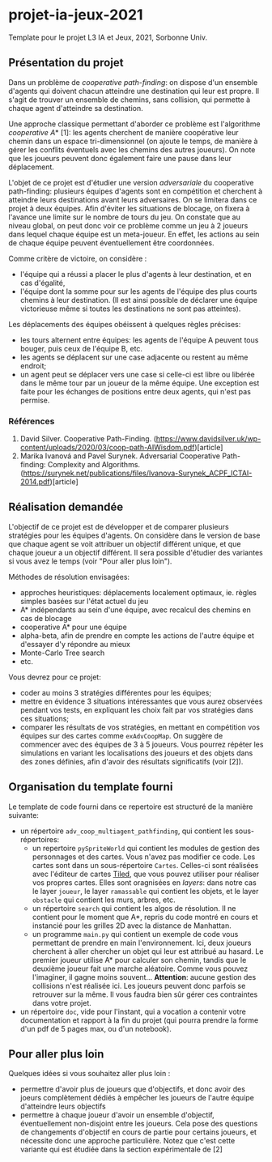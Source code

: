 # projet-ia-jeux-2021
Template pour le projet L3 IA et Jeux, 2021, Sorbonne Univ.

## Présentation du projet

Dans un problème de *cooperative path-finding*: on dispose d'un ensemble d'agents qui doivent chacun atteindre une destination qui leur est propre. Il s'agit de trouver un ensemble de chemins, sans collision, qui permette à chaque agent d'atteindre sa destination.

Une approche classique permettant d'aborder ce problème est l'algorithme *cooperative A** [1]: les agents cherchent de manière coopérative leur chemin dans un espace tri-dimensionnel (on ajoute le temps, de manière à gérer les conflits éventuels avec les chemins des autres joueurs). On note que les joueurs peuvent donc également faire une pause dans leur déplacement.


L'objet de ce projet est d'étudier une version *adversariale* du cooperative path-finding: plusieurs équipes d'agents sont en compétition et cherchent à atteindre leurs destinations avant leurs adversaires. On se limitera dans ce projet à deux équipes.
Afin d'éviter les situations de blocage, on fixera à l'avance une limite sur le nombre de tours du jeu.
On constate que au niveau global, on peut donc voir ce problème comme un jeu à 2 joueurs dans lequel chaque équipe est un meta-joueur. En effet, les actions au sein de chaque équipe peuvent éventuellement être coordonnées.  

Comme critère de victoire, on considère :
* l'équipe qui a réussi a placer le plus d'agents à leur destination, et en cas d'égalité,
* l'équipe dont la somme pour sur les agents de l'équipe des plus courts chemins à leur destination. (Il est ainsi possible de déclarer une équipe victorieuse même si toutes les destinations ne sont pas atteintes).


Les déplacements des équipes obéissent à quelques règles précises:
* les tours alternent entre équipes: les agents de l'équipe A peuvent tous bouger, puis ceux de l'équipe B, etc.
* les agents se déplacent sur une case adjacente ou restent au même endroit;
* un agent peut se déplacer vers une case si celle-ci est libre ou libérée dans le même tour par un joueur de la même équipe. Une exception est faite pour les échanges de positions entre deux agents, qui n'est pas permise.



### Références
1. David Silver. Cooperative Path-Finding. (https://www.davidsilver.uk/wp-content/uploads/2020/03/coop-path-AIWisdom.pdf)[article]
2. Marika Ivanová and Pavel Surynek. Adversarial Cooperative Path-finding: Complexity and Algorithms. (https://surynek.net/publications/files/Ivanova-Surynek_ACPF_ICTAI-2014.pdf)[article]    



## Réalisation demandée

L'objectif de ce projet est de développer et de comparer plusieurs stratégies pour les équipes d'agents.
On considère dans le version de base que chaque agent se voit attribuer un objectif différent unique, et que chaque joueur a un objectif différent. Il sera possible d'étudier des variantes si vous avez le temps (voir "Pour aller plus loin").  

Méthodes de résolution envisagées:

* approches heuristiques: déplacements localement optimaux, ie. règles simples basées sur l'état actuel du jeu
* A* indépendants au sein d'une équipe, avec recalcul des chemins en cas de blocage
* cooperative A* pour une équipe
* alpha-beta, afin de prendre en compte les actions de l'autre équipe et d'essayer d'y répondre au mieux
* Monte-Carlo Tree search
* etc.

Vous devrez pour ce projet:
* coder au moins 3 stratégies différentes pour les équipes;
* mettre en évidence 3 situations intéressantes que vous aurez observées pendant vos tests, en expliquant les choix fait par vos stratégies dans ces situations;
* comparer les résultats de vos stratégies, en mettant en compétition vos équipes sur des cartes comme `exAdvCoopMap`. On suggère de commencer avec des équipes de 3 à 5 joueurs. Vous pourrez répéter les simulations en variant les localisations des joueurs et des objets dans des zones définies, afin d'avoir des résultats significatifs (voir [2]).



## Organisation du template fourni

Le template de code fourni dans ce repertoire est structuré de la manière suivante:
* un répertoire `adv_coop_multiagent_pathfinding`, qui contient les sous-répertoires:
  * un repertoire `pySpriteWorld` qui contient les modules de gestion des personnages et des cartes. Vous n'avez pas modifier ce code.
Les cartes sont dans un sous-répertoire `Cartes`. Celles-ci sont réalisées avec l'éditeur de cartes [Tiled](https://www.mapeditor.org/), que vous pouvez utiliser pour réaliser vos propres cartes. Elles sont oragnisées en *layers*: dans notre cas le layer `joueur`, le layer `ramassable` qui contient les objets, et le layer `obstacle` qui contient les murs, arbres, etc.
  * un répertoire `search` qui contient les algos de résolution. Il ne contient pour le moment que A*, repris du code montré en cours et instancié pour les grilles 2D avec la distance de Manhattan.
  * un programme `main.py` qui contient un exemple de code vous permettant de prendre en main l'environnement. Ici, deux joueurs cherchent à aller chercher un objet qui leur est attribué au hasard. Le premier joueur utilise A* pour calculer son chemin, tandis que le deuxième joueur fait une marche aléatoire. Comme vous pouvez l'imaginer, il gagne moins souvent...
  **Attention**: aucune gestion des collisions n'est réalisée ici. Les joueurs peuvent donc parfois se retrouver sur la même. Il vous faudra bien sûr gérer ces contraintes dans votre projet.
* un répertoire `doc`, vide pour l'instant, qui a vocation a contenir votre documentation et rapport à la fin du projet (qui pourra prendre la forme d'un pdf de 5 pages max, ou d'un notebook).





## Pour aller plus loin
Quelques idées si vous souhaitez aller plus loin :
* permettre d'avoir plus de joueurs que d'objectifs, et donc avoir des joeurs complètement dédiés à empêcher les joueurs de l'autre équipe d'atteindre leurs objectifs
* permettre à chaque joueur d'avoir un ensemble d'objectif, éventuellement non-disjoint entre les joueurs. Cela pose des questions de changements d'objectif en cours de partie pour certains joueurs, et nécessite donc une approche particulière. Notez que c'est cette variante qui est étudiée dans la section expérimentale de [2]
